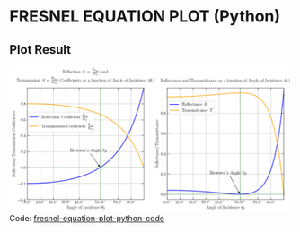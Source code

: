 # FRESNEL EQUATION PLOT (Python)
## Plot Result
![Plot results](Fresnel_equation_plot_python.png)
Code: [fresnel-equation-plot-python-code](Fresnel_equation_plot.py)